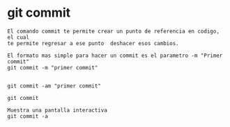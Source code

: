 git commit
==========

	El comando commit te permite crear un punto de referencia en codigo, el cual 
	te permite regresar a ese punto  deshacer esos cambios.

```
El formato mas simple para hacer un commit es el parametro -m "Primer commit"
git commit -m "primer commit"
```


```

git commit -am "primer commit"
```

```
git commit
```

```
Muestra una pantalla interactiva
git commit -a
```